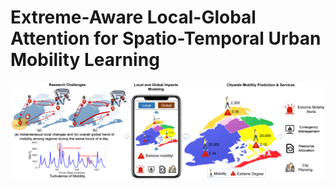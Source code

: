 # Extreme-Aware Local-Global Attention for Spatio-Temporal Urban Mobility Learning
<p align="center">
  <img src="https://github.com/HuiqunHuang/EALGAP/blob/main/Figs/Story.png" width="1000" title="Research motivations and potential applications of EALGAP.">
</p>

